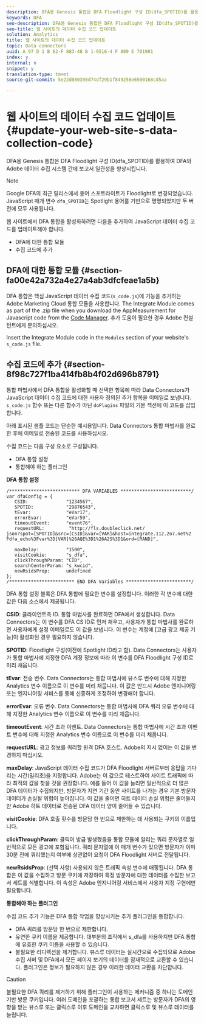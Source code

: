 ```yaml
---
description: DFA용 Genesis 통합은 DFA Floodlight 구성 ID(dfa_SPOTID)를 활용하여 DFA와 Adobe 데이터 수집 시스템 간에 보고서 일관성을 향상시킵니다.
keywords: DFA
seo-description: DFA용 Genesis 통합은 DFA Floodlight 구성 ID(dfa_SPOTID)를 활용하여 DFA와 Adobe 데이터 수집 시스템 간에 보고서 일관성을 향상시킵니다.
seo-title: 웹 사이트의 데이터 수집 코드 업데이트
solution: Analytics
title: 웹 사이트의 데이터 수집 코드 업데이트
topic: Data connectors
uuid: A 97 D 1 B 62-F 883-48 B 1-9516-4 F 889 E 701901
index: y
internal: n
snippet: y
translation-type: tm+mt
source-git-commit: 5e22d080398d74df29b1f849258e6500168cd5aa

---
```



# 웹 사이트의 데이터 수집 코드 업데이트{#update-your-web-site-s-data-collection-code}

DFA용 Genesis 통합은 DFA Floodlight 구성 ID(dfa_SPOTID)를 활용하여 DFA와 Adobe 데이터 수집 시스템 간에 보고서 일관성을 향상시킵니다.

>[!NOTE]
>
>Google DFA의 최근 릴리스에서 용어 스포트라이트가 Floodlight로 변경되었습니다. JavaScript 매개 변수 `dfa_SPOTID`는 Spotlight 용어를 기반으로 명명되었지만 두 버전에 모두 사용됩니다.

웹 사이트에서 DFA 통합을 활성화하려면 다음을 추가하여 JavaScript 데이터 수집 코드를 업데이트해야 합니다.

* DFA에 대한 통합 모듈
* 수집 코드에 추가

## DFA에 대한 통합 모듈 {#section-fa00e42a732a4e27a4ab3dfcfeae1a5b}

DFA 통합은 핵심 JavaScript 데이터 수집 코드(`s_code.js`)에 기능을 추가하는 Adobe Marketing Cloud 통합 모듈을 사용합니다. The Integrate Module comes as part of the .zip file when you download the AppMeasurement for Javascript code from the [Code Manager](https://marketing.adobe.com/resources/help/en_US/reference/code_manager_admin.html). 추가 도움이 필요한 경우 Adobe 컨설턴트에게 문의하십시오.

Insert the Integrate Module code in the `Modules` section of your website's `s_code.js` file.

## 수집 코드에 추가 {#section-8f98c727f1ba414fb8b4f02d696b8791}

통합 마법사에서 DFA 통합을 활성화할 때 선택한 항목에 따라 Data Connectors가 JavaScript 데이터 수집 코드에 대한 사용자 정의된 추가 항목을 이메일로 보냅니다. `s_code.js` 함수 또는 다른 함수가 아닌 `doPlugins` 파일의 기본 섹션에 이 코드를 삽입합니다.

아래 표시된 샘플 코드는 단순한 예시용입니다. Data Connectors 통합 마법사를 완료한 후에 이메일로 전송된 코드를 사용하십시오.

수집 코드는 다음 구성 요소로 구성됩니다.

* DFA 통합 설정
* 통합해야 하는 플러그인

**DFA 통합 설정**

```
/************************** DFA VARIABLES **************************/ 
var dfaConfig = { 
   CSID:              "1234567", 
   SPOTID:            "29876543", 
   tEvar:             "eVar17", 
   errorEvar:         "eVar59", 
   timeoutEvent:      "event76", 
   requestURL:         "http://fls.doubleclick.net/ 
json?spot=[SPOTID]&src=[CSID]&var=[VAR]&host=integrate.112.2o7.net%2 
Fdfa_echo%3Fvar%3D[VAR]%26AQE%3D1%26A2S%3D1&ord=[RAND]", 
 
   maxDelay:          "1500", 
   visitCookie:       "s_dfa", 
   clickThroughParam: "CID", 
   searchCenterParam: "s_kwcid", 
   newRsidsProp:      undefined 
}; 
/************************ END DFA Variables ************************/ 
```

DFA 통합 설정 블록은 DFA 통합에 필요한 변수를 설정합니다. 이러한 각 변수에 대한 값은 다음 소스에서 제공됩니다.

**CSID**: 클라이언트측 ID. 통합 마법사를 완료하면 DFA에서 생성합니다. Data Connectors는 이 변수를 DFA CS ID로 먼저 채우고, 사용자가 통합 마법사를 완료하면 사용자에게 설정 이메일로도 이 값을 보냅니다. 이 변수는 계정에 [고급 광고 제공 기능]이 활성화된 경우 필요하지 않습니다.

**SPOTID**: Floodlight 구성(이전에 Spotlight ID라고 함). Data Connectors는 사용자가 통합 마법사에 지정한 DFA 계정 정보에 따라 이 변수를 DFA Floodlight 구성 ID로 미리 채웁니다.

**tEvar**: 전송 변수. Data Connectors는 통합 마법사에 뷰스루 변수에 대해 지정한 Analytics 변수 이름으로 이 변수를 미리 채웁니다. 이 값은 반드시 Adobe 엔지니어링 또는 엔지니어링 서비스를 통해 신중하게 조정하여 변경해야 합니다.

**errorEvar**: 오류 변수. Data Connectors는 통합 마법사에 DFA 쿼리 오류 변수에 대해 지정한 Analytics 변수 이름으로 이 변수를 미리 채웁니다.

**timeoutEvent**: 시간 초과 이벤트. Data Connectors는 통합 마법사에 시간 초과 이벤트 변수에 대해 지정한 Analytics 변수 이름으로 이 변수를 미리 채웁니다.

**requestURL**: 광고 정보를 쿼리할 원격 DFA 호스트. Adobe의 지시 없이는 이 값을 변경하지 마십시오.

**maxDelay**: JavaScript 데이터 수집 코드가 DFA Floodlight 서버로부터 응답을 기다리는 시간(밀리초)을 지정합니다. Adobe는 이 값으로 테스트하여 사이트 트래픽에 따라 최적의 값을 찾을 것을 권장합니다. 예를 들어 이 값을 늘리면 일반적으로 더 많은 DFA 데이터가 수집되지만, 방문자가 지연 기간 동안 사이트를 나가는 경우 기본 방문자 데이터가 손실될 위험이 높아집니다. 이 값을 줄이면 히트 데이터 손실 위험은 줄어들지만 Adobe 히트 데이터로 전송된 DFA 데이터 양이 줄어들 수 있습니다.

**visitCookie**: DFA 호출 횟수를 방문당 한 번으로 제한하는 데 사용되는 쿠키의 이름입니다.

**clickThroughParam**: 클릭이 방금 발생했음을 통합 모듈에 알리는 쿼리 문자열로 일반적으로 모든 광고에 포함됩니다. 쿼리 문자열에 이 매개 변수가 있으면 방문자가 이미 30분 전에 쿼리했는지 여부에 상관없이 요청이 DFA Floodlight 서버로 전달됩니다.

**newRsidsProp**: (선택 사항) 사용되지 않은 트래픽 속성 변수에 매핑됩니다. DFA 통합은 이 값을 수집하고 방문 쿠키에 저장하여 특정 방문자에 대한 데이터를 수집한 보고서 세트를 식별합니다. 이 속성은 Adobe 엔지니어링 서비스에서 사용자 지정 구현에만 필요합니다.

**통합해야 하는 플러그인**

수집 코드 추가 기능은 DFA 통합 작업을 향상시키는 추가 플러그인을 통합합니다.

* DFA 쿼리를 방문당 한 번으로 제한합니다.
* 유연한 쿠키 이름을 제공합니다. 대부분의 조직에서 s_dfa를 사용하지만 DFA 통합에 유효한 쿠키 이름을 사용할 수 있습니다.
* 불필요한 리디렉션을 제거합니다. 뷰스루 데이터는 실시간으로 수집되므로 Adobe 수집 서버 및 DFA에서 모든 페이지 보기의 데이터를 잠재적으로 교환할 수 있습니다. 플러그인은 정보가 필요하지 않은 경우 이러한 데이터 교환을 차단합니다.

>[!CAUTION]
>
>불필요한 DFA 쿼리를 제거하기 위해 플러그인이 사용하는 메커니즘 중 하나는 도메인 기반 방문 쿠키입니다. 여러 도메인을 포괄하는 통합 보고서 세트는 방문자가 DFA의 영향을 받는 뷰스루 또는 클릭스루 이후 도메인을 교차하면 클릭스루 및 뷰스루 데이터를 늘립니다.

